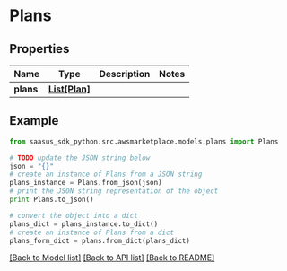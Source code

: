 # Plans


## Properties

Name | Type | Description | Notes
------------ | ------------- | ------------- | -------------
**plans** | [**List[Plan]**](Plan.md) |  | 

## Example

```python
from saasus_sdk_python.src.awsmarketplace.models.plans import Plans

# TODO update the JSON string below
json = "{}"
# create an instance of Plans from a JSON string
plans_instance = Plans.from_json(json)
# print the JSON string representation of the object
print Plans.to_json()

# convert the object into a dict
plans_dict = plans_instance.to_dict()
# create an instance of Plans from a dict
plans_form_dict = plans.from_dict(plans_dict)
```
[[Back to Model list]](../README.md#documentation-for-models) [[Back to API list]](../README.md#documentation-for-api-endpoints) [[Back to README]](../README.md)


